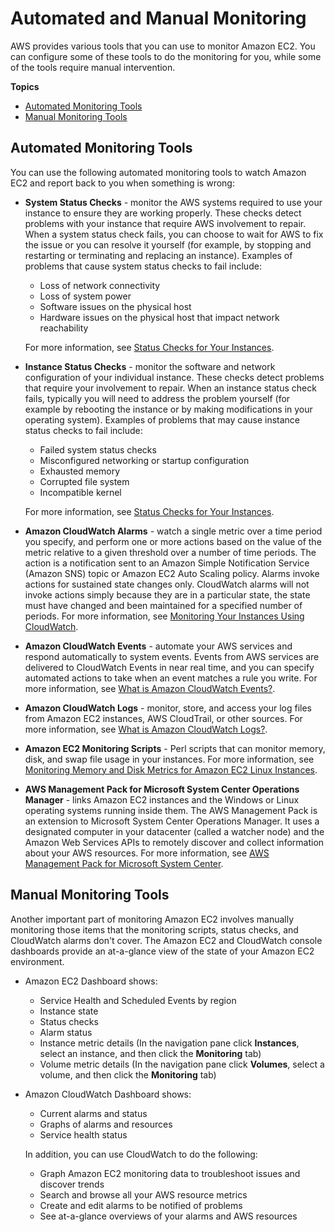 # Automated and Manual Monitoring<a name="monitoring_automated_manual"></a>

AWS provides various tools that you can use to monitor Amazon EC2\. You can configure some of these tools to do the monitoring for you, while some of the tools require manual intervention\.

**Topics**
+ [Automated Monitoring Tools](#monitoring_automated_tools)
+ [Manual Monitoring Tools](#monitoring_manual_tools)

## Automated Monitoring Tools<a name="monitoring_automated_tools"></a>

You can use the following automated monitoring tools to watch Amazon EC2 and report back to you when something is wrong:
+ **System Status Checks** \- monitor the AWS systems required to use your instance to ensure they are working properly\. These checks detect problems with your instance that require AWS involvement to repair\. When a system status check fails, you can choose to wait for AWS to fix the issue or you can resolve it yourself \(for example, by stopping and restarting or terminating and replacing an instance\)\. Examples of problems that cause system status checks to fail include:
  + Loss of network connectivity
  + Loss of system power
  + Software issues on the physical host
  + Hardware issues on the physical host that impact network reachability

  For more information, see [Status Checks for Your Instances](monitoring-system-instance-status-check.md)\.
+ **Instance Status Checks** \- monitor the software and network configuration of your individual instance\. These checks detect problems that require your involvement to repair\. When an instance status check fails, typically you will need to address the problem yourself \(for example by rebooting the instance or by making modifications in your operating system\)\. Examples of problems that may cause instance status checks to fail include:
  + Failed system status checks
  + Misconfigured networking or startup configuration
  + Exhausted memory
  + Corrupted file system
  + Incompatible kernel

  For more information, see [Status Checks for Your Instances](monitoring-system-instance-status-check.md)\.
+ **Amazon CloudWatch Alarms** \- watch a single metric over a time period you specify, and perform one or more actions based on the value of the metric relative to a given threshold over a number of time periods\. The action is a notification sent to an Amazon Simple Notification Service \(Amazon SNS\) topic or Amazon EC2 Auto Scaling policy\. Alarms invoke actions for sustained state changes only\. CloudWatch alarms will not invoke actions simply because they are in a particular state, the state must have changed and been maintained for a specified number of periods\. For more information, see [Monitoring Your Instances Using CloudWatch](using-cloudwatch.md)\.
+ **Amazon CloudWatch Events** \- automate your AWS services and respond automatically to system events\. Events from AWS services are delivered to CloudWatch Events in near real time, and you can specify automated actions to take when an event matches a rule you write\. For more information, see [What is Amazon CloudWatch Events?](https://docs.aws.amazon.com/AmazonCloudWatch/latest/events/WhatIsCloudWatchEvents.html)\.
+ **Amazon CloudWatch Logs** \- monitor, store, and access your log files from Amazon EC2 instances, AWS CloudTrail, or other sources\. For more information, see [What is Amazon CloudWatch Logs?](https://docs.aws.amazon.com/AmazonCloudWatch/latest/logs/WhatIsCloudWatchLogs.html)\.
+ **Amazon EC2 Monitoring Scripts** \- Perl scripts that can monitor memory, disk, and swap file usage in your instances\. For more information, see [Monitoring Memory and Disk Metrics for Amazon EC2 Linux Instances](https://docs.aws.amazon.com/AWSEC2/latest/UserGuide/mon-scripts.html)\.
+ **AWS Management Pack for Microsoft System Center Operations Manager** \- links Amazon EC2 instances and the Windows or Linux operating systems running inside them\. The AWS Management Pack is an extension to Microsoft System Center Operations Manager\. It uses a designated computer in your datacenter \(called a watcher node\) and the Amazon Web Services APIs to remotely discover and collect information about your AWS resources\. For more information, see [AWS Management Pack for Microsoft System Center](AWSManagementPack.md)\.

## Manual Monitoring Tools<a name="monitoring_manual_tools"></a>

Another important part of monitoring Amazon EC2 involves manually monitoring those items that the monitoring scripts, status checks, and CloudWatch alarms don't cover\. The Amazon EC2 and CloudWatch console dashboards provide an at\-a\-glance view of the state of your Amazon EC2 environment\.
+ Amazon EC2 Dashboard shows:
  + Service Health and Scheduled Events by region
  + Instance state
  + Status checks
  + Alarm status
  + Instance metric details \(In the navigation pane click **Instances**, select an instance, and then click the **Monitoring** tab\)
  + Volume metric details \(In the navigation pane click **Volumes**, select a volume, and then click the **Monitoring** tab\)
+ Amazon CloudWatch Dashboard shows:
  + Current alarms and status
  + Graphs of alarms and resources
  + Service health status

  In addition, you can use CloudWatch to do the following:
  + Graph Amazon EC2 monitoring data to troubleshoot issues and discover trends
  + Search and browse all your AWS resource metrics
  + Create and edit alarms to be notified of problems
  + See at\-a\-glance overviews of your alarms and AWS resources